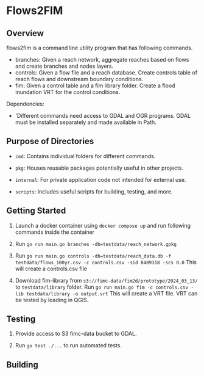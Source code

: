 # Flows2FIM

## Overview
flows2fim is a command line utility program that has following commands.
 - branches: Given a reach network, aggregate reaches based on flows and create branches and nodes layers.
 - controls: Given a flow file and a reach database. Create controls table of reach flows and downstream boundary conditions.
 - fim: Given a control table and a fim library folder. Create a flood inundation VRT for the control conditions.

Dependencies:
 - 'Different commands need access to GDAL and OGR programs. GDAL must be installed separately and made available in Path.

## Purpose of Directories

- `cmd`: Contains individual folders for different commands.

- `pkg`: Houses reusable packages potentially useful in other projects.

- `internal`: For private application code not intended for external use.

- `scripts`: Includes useful scripts for building, testing, and more.

## Getting Started

1. Launch a docker container using `docker compose up` and run following commands inside the container

2. Run `go run main.go branches -db=testdata/reach_network.gpkg`

3. Run `go run main.go controls -db=testdata/reach_data.db -f testdata/flows_100yr.csv -c controls.csv -sid 8489318 -scs 0.0` This will create a controls.csv file

4. Download fim-library from `s3://fimc-data/fim2d/prototype/2024_03_13/` to `testdata/library` folder. Run `go run main.go fim -c controls.csv -lib testdata/library -o output.vrt` This will create a VRT file. VRT can be tested by loading in QGIS.

## Testing

1. Provide access to S3 fimc-data bucket to GDAL.

2. Run `go test ./...` to run automated tests.

## Building
